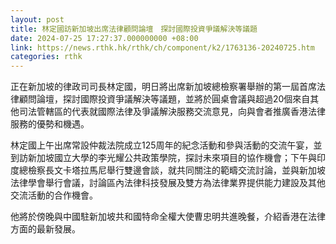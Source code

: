 ```yaml
---
layout: post
title: 林定國訪新加坡出席法律顧問論壇　探討國際投資爭議解決等議題
date: 2024-07-25 17:27:37.000000000 +08:00
link: https://news.rthk.hk/rthk/ch/component/k2/1763136-20240725.htm
categories: rthk
---
```


正在新加坡的律政司司長林定國，明日將出席新加坡總檢察署舉辦的第一屆首席法律顧問論壇，探討國際投資爭議解決等議題，並將於圓桌會議與超過20個來自其他司法管轄區的代表就國際法律及爭議解決服務交流意見，向與會者推廣香港法律服務的優勢和機遇。

林定國上午出席常設仲裁法院成立125周年的紀念活動和參與活動的交流午宴，並到訪新加坡國立大學的李光耀公共政策學院，探討未來項目的協作機會；下午與印度總檢察長文卡塔拉馬尼舉行雙邊會談，就共同關注的範疇交流討論，並與新加坡法律學會舉行會議，討論區內法律科技發展及雙方為法律業界提供能力建設及其他交流活動的合作機會。

他將於傍晚與中國駐新加坡共和國特命全權大使曹忠明共進晚餐，介紹香港在法律方面的最新發展。
